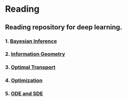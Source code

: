 # Reading

## Reading repository for deep learning.

### 1. [Bayesian Inference](/Bayesian%20inference/bayes_survey.md)

### 2. [Information Geometry](/Information%20Geometry/info_survey.md)

### 3. [Optimal Transport](/Optimal%20Transport/ot_survey.md)

### 4. [Optimization](/Optimization/opt_survey.md)

### 5. [ODE and SDE](/SDE%20and%20ODE/sde_survey.md)
